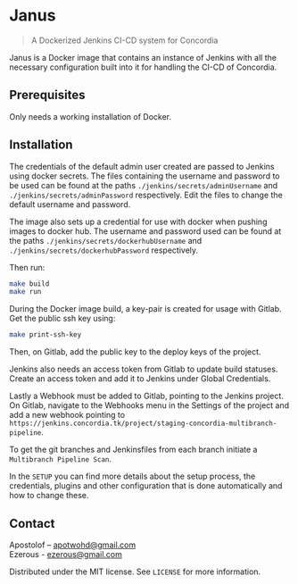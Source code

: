 # Janus
> A Dockerized Jenkins CI-CD system for Concordia

Janus is a Docker image that contains an instance of Jenkins with all the necessary configuration built into it for
handling the CI-CD of Concordia.

## Prerequisites

Only needs a working installation of Docker. 

## Installation

The credentials of the default admin user created are passed to Jenkins using docker secrets. The files containing the
username and password to be used can be found at the paths `./jenkins/secrets/adminUsername` and
`./jenkins/secrets/adminPassword` respectively. Edit the files to change the default username and password.

The image also sets up a credential for use with docker when pushing images to docker hub. The username and password
used can be found at the paths `./jenkins/secrets/dockerhubUsername` and `./jenkins/secrets/dockerhubPassword`
respectively.

Then run:

```sh
make build
make run
```

During the Docker image build, a key-pair is created for usage with Gitlab. Get the public ssh key using:

```sh
make print-ssh-key
```

Then, on Gitlab, add the public key to the deploy keys of the project.

Jenkins also needs an access token from Gitlab to update build statuses. Create an access token and add it to Jenkins
under Global Credentials.

Lastly a Webhook must be added to Gitlab, pointing to the Jenkins project. On Gitlab, navigate to the Webhooks menu in
the Settings of the project and add a new webhook pointing to
`https://jenkins.concordia.tk/project/staging-concordia-multibranch-pipeline`.

To get the git branches and Jenkinsfiles from each branch initiate a `Multibranch Pipeline Scan`.

In the `SETUP` you can find more details about the setup process, the credentials, plugins and other configuration that
is done automatically and how to change these.

## Contact

Apostolof – apotwohd@gmail.com  
Ezerous - ezerous@gmail.com

Distributed under the MIT license. See ``LICENSE`` for more information.
